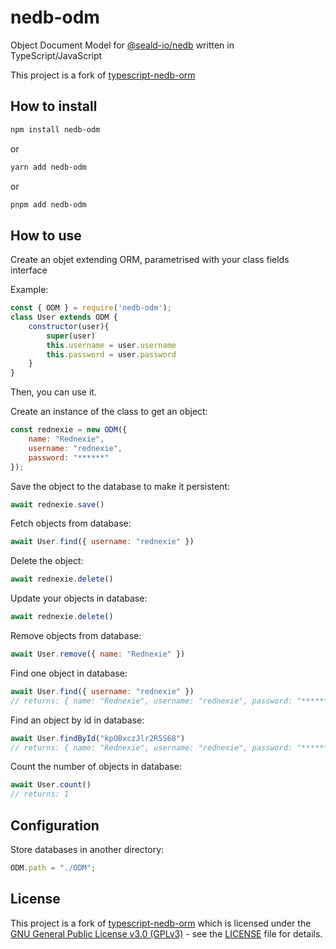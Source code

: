 # nedb-odm

Object Document Model for [@seald-io/nedb](https://github.com/seald/nedb) written in TypeScript/JavaScript

This project is a fork of [typescript-nedb-orm](https://github.com/levg34/typescript-nedb-orm) 

## How to install

```bash
npm install nedb-odm
```

or

```bash
yarn add nedb-odm
```

or

```bash
pnpm add nedb-odm
```

## How to use

Create an objet extending ORM, parametrised with your class fields interface

Example:

```javascript
const { ODM } = require('nedb-odm');
class User extends ODM {
    constructor(user){
        super(user)
        this.username = user.username
        this.password = user.password
    }
}
```

Then, you can use it.

Create an instance of the class to get an object:

```javascript
const rednexie = new ODM({
    name: "Rednexie",
    username: "rednexie",
    password: "******" 
});
```

Save the object to the database to make it persistent:

```javascript
await rednexie.save()
```

Fetch objects from database:

```javascript
await User.find({ username: "rednexie" })
```

Delete the object:

```javascript
await rednexie.delete()
```

Update your objects in database:

```javascript
await rednexie.delete()
```

Remove objects from database:

```javascript
await User.remove({ name: "Rednexie" })
```

Find one object in database:

```javascript
await User.find({ username: "rednexie" })
// returns: { name: "Rednexie", username: "rednexie", password: "******" })
```

Find an object by id in database:

```javascript
await User.findById("kpOBxczJlr2R5S68")
// returns: { name: "Rednexie", username: "rednexie", password: "******" })
```

Count the number of objects in database:

```javascript
await User.count()
// returns: 1
```

## Configuration

Store databases in another directory:

```javascript
ODM.path = "./ODM";
```



## License

This project is a fork of [typescript-nedb-orm](https://github.com/levg34/typescript-nedb-orm) which is licensed under the [GNU General Public License v3.0 (GPLv3)](https://www.gnu.org/licenses/gpl-3.0.en.html) - see the [LICENSE](LICENSE) file for details.


